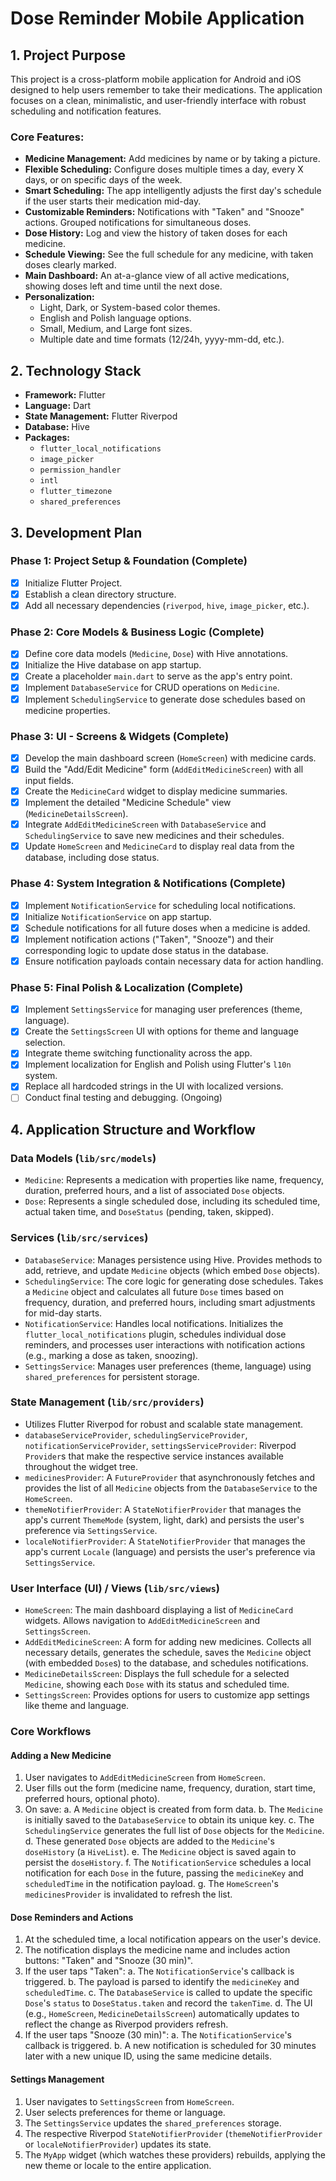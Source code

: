 # Dose Reminder Mobile Application

## 1. Project Purpose

This project is a cross-platform mobile application for Android and iOS designed to help users remember to take their medications. The application focuses on a clean, minimalistic, and user-friendly interface with robust scheduling and notification features.

### Core Features:
- **Medicine Management:** Add medicines by name or by taking a picture.
- **Flexible Scheduling:** Configure doses multiple times a day, every X days, or on specific days of the week.
- **Smart Scheduling:** The app intelligently adjusts the first day's schedule if the user starts their medication mid-day.
- **Customizable Reminders:** Notifications with "Taken" and "Snooze" actions. Grouped notifications for simultaneous doses.
- **Dose History:** Log and view the history of taken doses for each medicine.
- **Schedule Viewing:** See the full schedule for any medicine, with taken doses clearly marked.
- **Main Dashboard:** An at-a-glance view of all active medications, showing doses left and time until the next dose.
- **Personalization:**
    - Light, Dark, or System-based color themes.
    - English and Polish language options.
    - Small, Medium, and Large font sizes.
    - Multiple date and time formats (12/24h, yyyy-mm-dd, etc.).

## 2. Technology Stack

- **Framework:** Flutter
- **Language:** Dart
- **State Management:** Flutter Riverpod
- **Database:** Hive
- **Packages:**
    - `flutter_local_notifications`
    - `image_picker`
    - `permission_handler`
    - `intl`
    - `flutter_timezone`
    - `shared_preferences`

## 3. Development Plan

### Phase 1: Project Setup & Foundation (Complete)
- [x] Initialize Flutter Project.
- [x] Establish a clean directory structure.
- [x] Add all necessary dependencies (`riverpod`, `hive`, `image_picker`, etc.).

### Phase 2: Core Models & Business Logic (Complete)
- [x] Define core data models (`Medicine`, `Dose`) with Hive annotations.
- [x] Initialize the Hive database on app startup.
- [x] Create a placeholder `main.dart` to serve as the app's entry point.
- [x] Implement `DatabaseService` for CRUD operations on `Medicine`.
- [x] Implement `SchedulingService` to generate dose schedules based on medicine properties.

### Phase 3: UI - Screens & Widgets (Complete)
- [x] Develop the main dashboard screen (`HomeScreen`) with medicine cards.
- [x] Build the "Add/Edit Medicine" form (`AddEditMedicineScreen`) with all input fields.
- [x] Create the `MedicineCard` widget to display medicine summaries.
- [x] Implement the detailed "Medicine Schedule" view (`MedicineDetailsScreen`).
- [x] Integrate `AddEditMedicineScreen` with `DatabaseService` and `SchedulingService` to save new medicines and their schedules.
- [x] Update `HomeScreen` and `MedicineCard` to display real data from the database, including dose status.

### Phase 4: System Integration & Notifications (Complete)
- [x] Implement `NotificationService` for scheduling local notifications.
- [x] Initialize `NotificationService` on app startup.
- [x] Schedule notifications for all future doses when a medicine is added.
- [x] Implement notification actions ("Taken", "Snooze") and their corresponding logic to update dose status in the database.
- [x] Ensure notification payloads contain necessary data for action handling.

### Phase 5: Final Polish & Localization (Complete)
- [x] Implement `SettingsService` for managing user preferences (theme, language).
- [x] Create the `SettingsScreen` UI with options for theme and language selection.
- [x] Integrate theme switching functionality across the app.
- [x] Implement localization for English and Polish using Flutter's `l10n` system.
- [x] Replace all hardcoded strings in the UI with localized versions.
- [ ] Conduct final testing and debugging. (Ongoing)

## 4. Application Structure and Workflow

### Data Models (`lib/src/models`)
- `Medicine`: Represents a medication with properties like name, frequency, duration, preferred hours, and a list of associated `Dose` objects.
- `Dose`: Represents a single scheduled dose, including its scheduled time, actual taken time, and `DoseStatus` (pending, taken, skipped).

### Services (`lib/src/services`)
- `DatabaseService`: Manages persistence using Hive. Provides methods to add, retrieve, and update `Medicine` objects (which embed `Dose` objects).
- `SchedulingService`: The core logic for generating dose schedules. Takes a `Medicine` object and calculates all future `Dose` times based on frequency, duration, and preferred hours, including smart adjustments for mid-day starts.
- `NotificationService`: Handles local notifications. Initializes the `flutter_local_notifications` plugin, schedules individual dose reminders, and processes user interactions with notification actions (e.g., marking a dose as taken, snoozing).
- `SettingsService`: Manages user preferences (theme, language) using `shared_preferences` for persistent storage.

### State Management (`lib/src/providers`)
- Utilizes Flutter Riverpod for robust and scalable state management.
- `databaseServiceProvider`, `schedulingServiceProvider`, `notificationServiceProvider`, `settingsServiceProvider`: Riverpod `Provider`s that make the respective service instances available throughout the widget tree.
- `medicinesProvider`: A `FutureProvider` that asynchronously fetches and provides the list of all `Medicine` objects from the `DatabaseService` to the `HomeScreen`.
- `themeNotifierProvider`: A `StateNotifierProvider` that manages the app's current `ThemeMode` (system, light, dark) and persists the user's preference via `SettingsService`.
- `localeNotifierProvider`: A `StateNotifierProvider` that manages the app's current `Locale` (language) and persists the user's preference via `SettingsService`.

### User Interface (UI) / Views (`lib/src/views`)
- `HomeScreen`: The main dashboard displaying a list of `MedicineCard` widgets. Allows navigation to `AddEditMedicineScreen` and `SettingsScreen`.
- `AddEditMedicineScreen`: A form for adding new medicines. Collects all necessary details, generates the schedule, saves the `Medicine` object (with embedded `Dose`s) to the database, and schedules notifications.
- `MedicineDetailsScreen`: Displays the full schedule for a selected `Medicine`, showing each `Dose` with its status and scheduled time.
- `SettingsScreen`: Provides options for users to customize app settings like theme and language.

### Core Workflows

#### Adding a New Medicine
1.  User navigates to `AddEditMedicineScreen` from `HomeScreen`.
2.  User fills out the form (medicine name, frequency, duration, start time, preferred hours, optional photo).
3.  On save:
    a.  A `Medicine` object is created from form data.
    b.  The `Medicine` is initially saved to the `DatabaseService` to obtain its unique key.
    c.  The `SchedulingService` generates the full list of `Dose` objects for the `Medicine`.
    d.  These generated `Dose` objects are added to the `Medicine`'s `doseHistory` (a `HiveList`).
    e.  The `Medicine` object is saved again to persist the `doseHistory`.
    f.  The `NotificationService` schedules a local notification for each `Dose` in the future, passing the `medicineKey` and `scheduledTime` in the notification payload.
    g.  The `HomeScreen`'s `medicinesProvider` is invalidated to refresh the list.

#### Dose Reminders and Actions
1.  At the scheduled time, a local notification appears on the user's device.
2.  The notification displays the medicine name and includes action buttons: "Taken" and "Snooze (30 min)".
3.  If the user taps "Taken":
    a.  The `NotificationService`'s callback is triggered.
    b.  The payload is parsed to identify the `medicineKey` and `scheduledTime`.
    c.  The `DatabaseService` is called to update the specific `Dose`'s `status` to `DoseStatus.taken` and record the `takenTime`.
    d.  The UI (e.g., `HomeScreen`, `MedicineDetailsScreen`) automatically updates to reflect the change as Riverpod providers refresh.
4.  If the user taps "Snooze (30 min)":
    a.  The `NotificationService`'s callback is triggered.
    b.  A new notification is scheduled for 30 minutes later with a new unique ID, using the same medicine details.

#### Settings Management
1.  User navigates to `SettingsScreen` from `HomeScreen`.
2.  User selects preferences for theme or language.
3.  The `SettingsService` updates the `shared_preferences` storage.
4.  The respective Riverpod `StateNotifierProvider` (`themeNotifierProvider` or `localeNotifierProvider`) updates its state.
5.  The `MyApp` widget (which watches these providers) rebuilds, applying the new theme or locale to the entire application.
